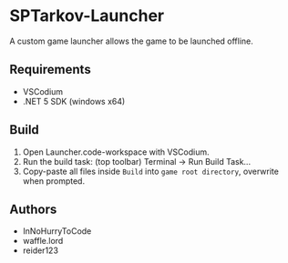 # SPTarkov-Launcher

A custom game launcher allows the game to be launched offline.

## Requirements

- VSCodium
- .NET 5 SDK (windows x64)

## Build

1. Open Launcher.code-workspace with VSCodium.
2. Run the build task: (top toolbar) Terminal -> Run Build Task...
3. Copy-paste all files inside `Build` into `game root directory`, overwrite when prompted.

## Authors

- InNoHurryToCode
- waffle.lord
- reider123
